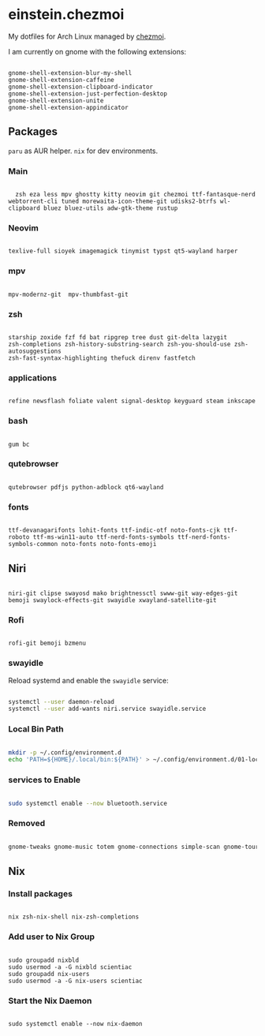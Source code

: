 # einstein.chezmoi

My dotfiles for Arch Linux managed by [chezmoi](https://www.chezmoi.io/).

I am currently on gnome with the following extensions:
```

gnome-shell-extension-blur-my-shell
gnome-shell-extension-caffeine
gnome-shell-extension-clipboard-indicator
gnome-shell-extension-just-perfection-desktop
gnome-shell-extension-unite
gnome-shell-extension-appindicator

```

## Packages
`paru` as AUR helper.
`nix` for dev environments.

### Main
```

  zsh eza less mpv ghostty kitty neovim git chezmoi ttf-fantasque-nerd webtorrent-cli tuned morewaita-icon-theme-git udisks2-btrfs wl-clipboard bluez bluez-utils adw-gtk-theme rustup

```

### Neovim
```

texlive-full sioyek imagemagick tinymist typst qt5-wayland harper

```

### mpv
```

mpv-modernz-git  mpv-thumbfast-git

```

### zsh
```

starship zoxide fzf fd bat ripgrep tree dust git-delta lazygit
zsh-completions zsh-history-substring-search zsh-you-should-use zsh-autosuggestions
zsh-fast-syntax-highlighting thefuck direnv fastfetch

```

### applications
```

refine newsflash foliate valent signal-desktop keyguard steam inkscape

```


### bash
```

gum bc

```

### qutebrowser
```

qutebrowser pdfjs python-adblock qt6-wayland

```

### fonts
```

ttf-devanagarifonts lohit-fonts ttf-indic-otf noto-fonts-cjk ttf-roboto ttf-ms-win11-auto ttf-nerd-fonts-symbols ttf-nerd-fonts-symbols-common noto-fonts noto-fonts-emoji

```

## Niri
```

niri-git clipse swayosd mako brightnessctl swww-git way-edges-git bemoji swaylock-effects-git swayidle xwayland-satellite-git

```

### Rofi
```

rofi-git bemoji bzmenu 

```

### swayidle
Reload systemd and enable the `swayidle` service:
```zsh

systemctl --user daemon-reload
systemctl --user add-wants niri.service swayidle.service

```

### Local Bin Path
```zsh

mkdir -p ~/.config/environment.d
echo 'PATH=${HOME}/.local/bin:${PATH}' > ~/.config/environment.d/01-local-bin.conf

```


### services to Enable
```zsh

sudo systemctl enable --now bluetooth.service

```

### Removed
```zsh

gnome-tweaks gnome-music totem gnome-connections simple-scan gnome-tour

```

## Nix
### Install packages
```

nix zsh-nix-shell nix-zsh-completions

```

### Add user to Nix Group
```

sudo groupadd nixbld
sudo usermod -a -G nixbld scientiac
sudo groupadd nix-users
sudo usermod -a -G nix-users scientiac

```

### Start the Nix Daemon
```

sudo systemctl enable --now nix-daemon

```
